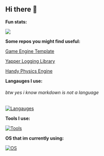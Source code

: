 ## Hi there 👋

**Fun stats:**

[![](https://visitcount.itsvg.in/api?id=CoolPuppyKid&label=Profile%20Views&color=3&icon=0&pretty=true)](https://visitcount.itsvg.in)

**Some repos you might find useful:**

[Game Engine Template](https://github.com/CoolPuppyKid/Game-Engine-Template)

[Yapper Logging Library](https://github.com/CoolPuppyKid/yapper)

[Handy Physics Engine](https://github.com/CoolPuppyKid/Handy-Physics-Engine)

**Langauges I use:**
###### btw yes i know markdown is not a language

[![Langauges](https://skillicons.dev/icons?i=zig,c,cs,cpp,python,md)](https://skillicons.dev)

**Tools I use:**

[![Tools](https://skillicons.dev/icons?i=unity,blender,vscode,neovim,git)](https://skillicons.dev)

**OS that im currently using:**

[![OS](https://skillicons.dev/icons?i=arch,linux)](https://skillicons.dev)
